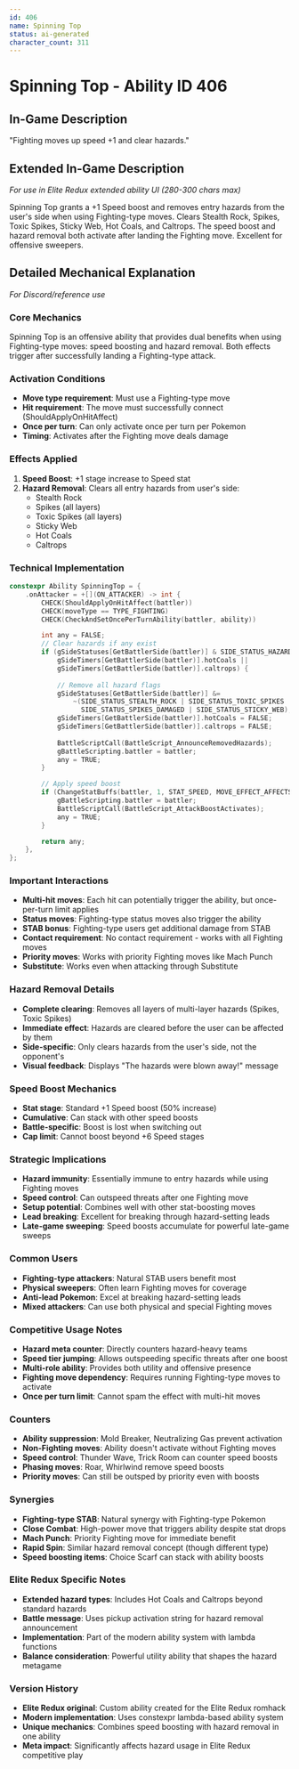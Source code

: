 ```yaml
---
id: 406
name: Spinning Top
status: ai-generated
character_count: 311
---
```


# Spinning Top - Ability ID 406

## In-Game Description
"Fighting moves up speed +1 and clear hazards."

## Extended In-Game Description
*For use in Elite Redux extended ability UI (280-300 chars max)*

Spinning Top grants a +1 Speed boost and removes entry hazards from the user's side when using Fighting-type moves. Clears Stealth Rock, Spikes, Toxic Spikes, Sticky Web, Hot Coals, and Caltrops. The speed boost and hazard removal both activate after landing the Fighting move. Excellent for offensive sweepers.

## Detailed Mechanical Explanation
*For Discord/reference use*

### Core Mechanics
Spinning Top is an offensive ability that provides dual benefits when using Fighting-type moves: speed boosting and hazard removal. Both effects trigger after successfully landing a Fighting-type attack.

### Activation Conditions
- **Move type requirement**: Must use a Fighting-type move
- **Hit requirement**: The move must successfully connect (ShouldApplyOnHitAffect)
- **Once per turn**: Can only activate once per turn per Pokemon
- **Timing**: Activates after the Fighting move deals damage

### Effects Applied
1. **Speed Boost**: +1 stage increase to Speed stat
2. **Hazard Removal**: Clears all entry hazards from user's side:
   - Stealth Rock
   - Spikes (all layers)
   - Toxic Spikes (all layers)
   - Sticky Web
   - Hot Coals
   - Caltrops

### Technical Implementation
```c
constexpr Ability SpinningTop = {
    .onAttacker = +[](ON_ATTACKER) -> int {
        CHECK(ShouldApplyOnHitAffect(battler))
        CHECK(moveType == TYPE_FIGHTING)
        CHECK(CheckAndSetOncePerTurnAbility(battler, ability))

        int any = FALSE;
        // Clear hazards if any exist
        if (gSideStatuses[GetBattlerSide(battler)] & SIDE_STATUS_HAZARDS_ANY || 
            gSideTimers[GetBattlerSide(battler)].hotCoals ||
            gSideTimers[GetBattlerSide(battler)].caltrops) {
            
            // Remove all hazard flags
            gSideStatuses[GetBattlerSide(battler)] &=
                ~(SIDE_STATUS_STEALTH_ROCK | SIDE_STATUS_TOXIC_SPIKES | 
                  SIDE_STATUS_SPIKES_DAMAGED | SIDE_STATUS_STICKY_WEB);
            gSideTimers[GetBattlerSide(battler)].hotCoals = FALSE;
            gSideTimers[GetBattlerSide(battler)].caltrops = FALSE;
            
            BattleScriptCall(BattleScript_AnnounceRemovedHazards);
            gBattleScripting.battler = battler;
            any = TRUE;
        }

        // Apply speed boost
        if (ChangeStatBuffs(battler, 1, STAT_SPEED, MOVE_EFFECT_AFFECTS_USER, NULL)) {
            gBattleScripting.battler = battler;
            BattleScriptCall(BattleScript_AttackBoostActivates);
            any = TRUE;
        }

        return any;
    },
};
```

### Important Interactions
- **Multi-hit moves**: Each hit can potentially trigger the ability, but once-per-turn limit applies
- **Status moves**: Fighting-type status moves also trigger the ability
- **STAB bonus**: Fighting-type users get additional damage from STAB
- **Contact requirement**: No contact requirement - works with all Fighting moves
- **Priority moves**: Works with priority Fighting moves like Mach Punch
- **Substitute**: Works even when attacking through Substitute

### Hazard Removal Details
- **Complete clearing**: Removes all layers of multi-layer hazards (Spikes, Toxic Spikes)
- **Immediate effect**: Hazards are cleared before the user can be affected by them
- **Side-specific**: Only clears hazards from the user's side, not the opponent's
- **Visual feedback**: Displays "The hazards were blown away!" message

### Speed Boost Mechanics
- **Stat stage**: Standard +1 Speed boost (50% increase)
- **Cumulative**: Can stack with other speed boosts
- **Battle-specific**: Boost is lost when switching out
- **Cap limit**: Cannot boost beyond +6 Speed stages

### Strategic Implications
- **Hazard immunity**: Essentially immune to entry hazards while using Fighting moves
- **Speed control**: Can outspeed threats after one Fighting move
- **Setup potential**: Combines well with other stat-boosting moves
- **Lead breaking**: Excellent for breaking through hazard-setting leads
- **Late-game sweeping**: Speed boosts accumulate for powerful late-game sweeps

### Common Users
- **Fighting-type attackers**: Natural STAB users benefit most
- **Physical sweepers**: Often learn Fighting moves for coverage
- **Anti-lead Pokemon**: Excel at breaking hazard-setting leads
- **Mixed attackers**: Can use both physical and special Fighting moves

### Competitive Usage Notes
- **Hazard meta counter**: Directly counters hazard-heavy teams
- **Speed tier jumping**: Allows outspeeding specific threats after one boost
- **Multi-role ability**: Provides both utility and offensive presence
- **Fighting move dependency**: Requires running Fighting-type moves to activate
- **Once per turn limit**: Cannot spam the effect with multi-hit moves

### Counters
- **Ability suppression**: Mold Breaker, Neutralizing Gas prevent activation
- **Non-Fighting moves**: Ability doesn't activate without Fighting moves
- **Speed control**: Thunder Wave, Trick Room can counter speed boosts
- **Phasing moves**: Roar, Whirlwind remove speed boosts
- **Priority moves**: Can still be outsped by priority even with boosts

### Synergies
- **Fighting-type STAB**: Natural synergy with Fighting-type Pokemon
- **Close Combat**: High-power move that triggers ability despite stat drops
- **Mach Punch**: Priority Fighting move for immediate benefit
- **Rapid Spin**: Similar hazard removal concept (though different type)
- **Speed boosting items**: Choice Scarf can stack with ability boosts

### Elite Redux Specific Notes
- **Extended hazard types**: Includes Hot Coals and Caltrops beyond standard hazards
- **Battle message**: Uses pickup activation string for hazard removal announcement
- **Implementation**: Part of the modern ability system with lambda functions
- **Balance consideration**: Powerful utility ability that shapes the hazard metagame

### Version History
- **Elite Redux original**: Custom ability created for the Elite Redux romhack
- **Modern implementation**: Uses constexpr lambda-based ability system
- **Unique mechanics**: Combines speed boosting with hazard removal in one ability
- **Meta impact**: Significantly affects hazard usage in Elite Redux competitive play